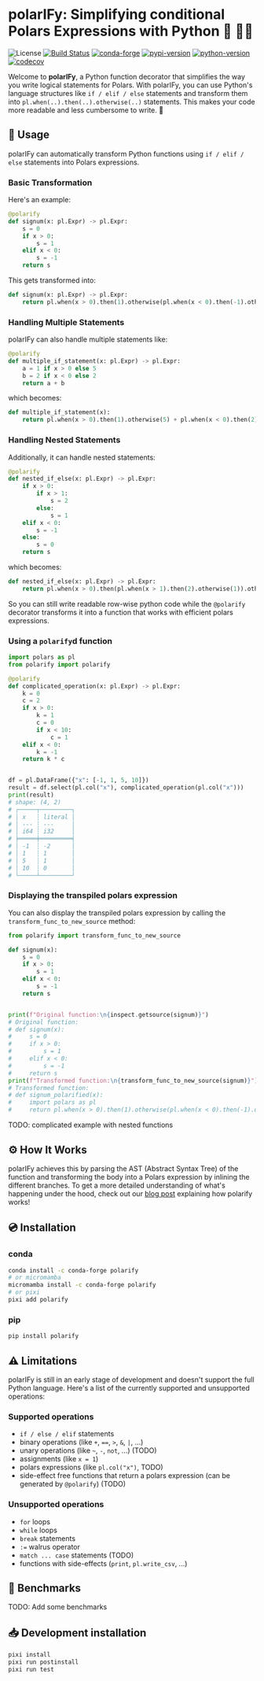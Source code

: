 # polarIFy: Simplifying conditional Polars Expressions with Python 🐍 🐻‍❄️

![License][license-badge]
[![Build Status][build-badge]][build]
[![conda-forge][conda-forge-badge]][conda-forge]
[![pypi-version][pypi-badge]][pypi]
[![python-version][python-version-badge]][pypi]
[![codecov][codecov-badge]][codecov]

[license-badge]: https://img.shields.io/github/license/quantco/polarify?style=flat-square
[build-badge]: https://img.shields.io/github/actions/workflow/status/quantco/polarify/ci.yml?style=flat-square&branch=main
[build]: https://github.com/quantco/polarify/actions/
[conda-forge]: https://prefix.dev/channels/conda-forge/packages/polarify
[conda-forge-badge]: https://img.shields.io/conda/pn/conda-forge/polarify?style=flat-square&logoColor=white&logo=conda-forge
[pypi]: https://pypi.org/project/polarify
[pypi-badge]: https://img.shields.io/pypi/v/polarify.svg?style=flat-square&logo=pypi&logoColor=white
[python-version-badge]: https://img.shields.io/pypi/pyversions/polarify?style=flat-square&logoColor=white&logo=python
[codecov-badge]: https://img.shields.io/codecov/c/github/quantco/polarify?style=flat-square&logo=codecov
[codecov]: https://codecov.io/gh/quantco/polarify

Welcome to **polarIFy**, a Python function decorator that simplifies the way you write logical statements for Polars. With polarIFy, you can use Python's language structures like `if / elif / else` statements and transform them into `pl.when(..).then(..).otherwise(..)` statements. This makes your code more readable and less cumbersome to write. 🎉

## 🎯 Usage

polarIFy can automatically transform Python functions using `if / elif / else` statements into Polars expressions.

### Basic Transformation

Here's an example:

```python
@polarify
def signum(x: pl.Expr) -> pl.Expr:
    s = 0
    if x > 0:
        s = 1
    elif x < 0:
        s = -1
    return s
```

This gets transformed into:

```python
def signum(x: pl.Expr) -> pl.Expr:
    return pl.when(x > 0).then(1).otherwise(pl.when(x < 0).then(-1).otherwise(0))
```

### Handling Multiple Statements

polarIFy can also handle multiple statements like:

```python
@polarify
def multiple_if_statement(x: pl.Expr) -> pl.Expr:
    a = 1 if x > 0 else 5
    b = 2 if x < 0 else 2
    return a + b
```

which becomes:

```python
def multiple_if_statement(x):
    return pl.when(x > 0).then(1).otherwise(5) + pl.when(x < 0).then(2).otherwise(2)
```

### Handling Nested Statements

Additionally, it can handle nested statements:

```python
@polarify
def nested_if_else(x: pl.Expr) -> pl.Expr:
    if x > 0:
        if x > 1:
            s = 2
        else:
            s = 1
    elif x < 0:
        s = -1
    else:
        s = 0
    return s
```

which becomes:

```python
def nested_if_else(x: pl.Expr) -> pl.Expr:
    return pl.when(x > 0).then(pl.when(x > 1).then(2).otherwise(1)).otherwise(pl.when(x < 0).then(-1).otherwise(0))
```

So you can still write readable row-wise python code while the `@polarify` decorator transforms it into a function that works with efficient polars expressions.

### Using a `polarify`d function

```python
import polars as pl
from polarify import polarify

@polarify
def complicated_operation(x: pl.Expr) -> pl.Expr:
    k = 0
    c = 2
    if x > 0:
        k = 1
        c = 0
        if x < 10:
            c = 1
    elif x < 0:
        k = -1
    return k * c


df = pl.DataFrame({"x": [-1, 1, 5, 10]})
result = df.select(pl.col("x"), complicated_operation(pl.col("x")))
print(result)
# shape: (4, 2)
# ┌─────┬─────────┐
# │ x   ┆ literal │
# │ --- ┆ ---     │
# │ i64 ┆ i32     │
# ╞═════╪═════════╡
# │ -1  ┆ -2      │
# │ 1   ┆ 1       │
# │ 5   ┆ 1       │
# │ 10  ┆ 0       │
# └─────┴─────────┘
```

### Displaying the transpiled polars expression

You can also display the transpiled polars expression by calling the `transform_func_to_new_source` method:

```python
from polarify import transform_func_to_new_source

def signum(x):
    s = 0
    if x > 0:
        s = 1
    elif x < 0:
        s = -1
    return s


print(f"Original function:\n{inspect.getsource(signum)}")
# Original function:
# def signum(x):
#     s = 0
#     if x > 0:
#         s = 1
#     elif x < 0:
#         s = -1
#     return s
print(f"Transformed function:\n{transform_func_to_new_source(signum)}")
# Transformed function:
# def signum_polarified(x):
#     import polars as pl
#     return pl.when(x > 0).then(1).otherwise(pl.when(x < 0).then(-1).otherwise(0))
```

TODO: complicated example with nested functions

## ⚙️ How It Works

polarIFy achieves this by parsing the AST (Abstract Syntax Tree) of the function and transforming the body into a Polars expression by inlining the different branches.
To get a more detailed understanding of what's happening under the hood, check out our [blog post](https://tech.quantco.com/blog/polarify) explaining how polarify works!

## 💿 Installation

### conda

```bash
conda install -c conda-forge polarify
# or micromamba
micromamba install -c conda-forge polarify
# or pixi
pixi add polarify
```

### pip

```bash
pip install polarify
```

## ⚠️ Limitations

polarIFy is still in an early stage of development and doesn't support the full Python language. Here's a list of the currently supported and unsupported operations:

### Supported operations

- `if / else / elif` statements
- binary operations (like `+`, `==`, `>`, `&`, `|`, ...)
- unary operations (like `~`, `-`, `not`, ...) (TODO)
- assignments (like `x = 1`)
- polars expressions (like `pl.col("x")`, TODO)
- side-effect free functions that return a polars expression (can be generated by `@polarify`) (TODO)

### Unsupported operations

- `for` loops
- `while` loops
- `break` statements
- `:=` walrus operator
- `match ... case` statements (TODO)
- functions with side-effects (`print`, `pl.write_csv`, ...)

## 🚀 Benchmarks

TODO: Add some benchmarks

## 📥 Development installation

```bash
pixi install
pixi run postinstall
pixi run test
```
